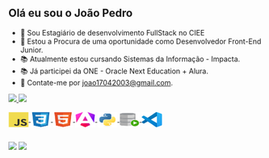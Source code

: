## Olá eu sou o João Pedro

- 🧰 Sou Estagiário de desenvolvimento FullStack no CIEE
- 🧰 Estou a Procura de uma oportunidade como Desenvolvedor Front-End Junior.
- 📚 Atualmente estou cursando Sistemas da Informação - Impacta.
- 📚 Já participei da ONE - Oracle Next Education + Alura.
- 💬 Contate-me por joao17042003@gmail.com.
<div>
  <a href="https://github.com/JoaoPedro019">
  <img height="180em" src="https://github-readme-stats.vercel.app/api?username=JoaoPedro019&show_icons=true&theme=tokyonight&include_all_commits=true&count_private=true"/>
  <img height="180em" src="https://github-readme-stats.vercel.app/api/top-langs/?username=JoaoPedro019&layout=compact&langs_count=7&theme=tokyonight"/>
</div>

<div style="display: inline_block"><br>
   <img align="center" alt="João-JS" height="30" width="40" src="https://github.com/devicons/devicon/blob/master/icons/javascript/javascript-original.svg">
  <img align="center" alt="João-CSS" height="30" width="40" src="https://raw.githubusercontent.com/devicons/devicon/master/icons/css3/css3-original.svg">
  <img align="center" alt="João-HTML" height="30" width="40" src="https://raw.githubusercontent.com/devicons/devicon/master/icons/html5/html5-original.svg">
   <img align="center" alt="João-Angular" height="30" width="40" src="https://github.com/devicons/devicon/blob/master/icons/angular/angular-original.svg">
   <img align="center" alt="João-Python" height="30" width="40" src="https://github.com/devicons/devicon/blob/master/icons/python/python-original.svg">
   <img align="center" alt="João-SQL" height="30" width="40" src="https://github.com/devicons/devicon/blob/master/icons/sqldeveloper/sqldeveloper-original.svg">
   <img align="center" alt="João-VS-CODE" height="30" width="40" src="https://github.com/devicons/devicon/blob/master/icons/vscode/vscode-original.svg">
  </div>
  
  ##
  
  <div>
  <a href = "mailto:joao17042003@gmail.com"><img src="https://img.shields.io/badge/-Gmail-%23333?style=for-the-badge&logo=gmail&logoColor=white" target="_blank"></a>
  <a href="https://www.linkedin.com/in/jo%C3%A3o-pedro-pereira-da-silva/" target="_blank"><img src="https://img.shields.io/badge/-LinkedIn-%230077B5?style=for-the-badge&logo=linkedin&logoColor=white" target="_blank"></a> 
